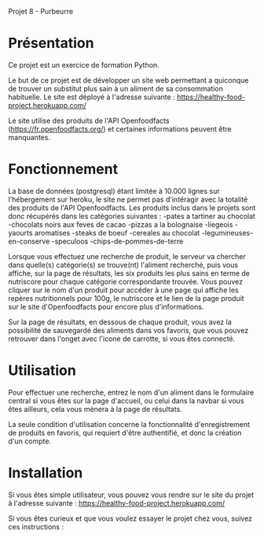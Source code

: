 Projet 8 - Purbeurre

# Présentation

Ce projet est un exercice de formation Python.

Le but de ce projet est de développer un site web permettant a quiconque de trouver un substitut plus sain à un aliment de sa consommation habituelle. Le site est déployé à l'adresse suivante : https://healthy-food-project.herokuapp.com/

Le site utilise des produits de l'API Openfoodfacts (https://fr.openfoodfacts.org/) et certaines informations peuvent être manquantes.

# Fonctionnement
La base de données (postgresql) étant limitée à 10.000 lignes sur l'hébergement sur heroku, le site ne permet pas d'intéragir avec la totalité des produits de l'API Openfoodfacts.
Les produits inclus dans le projets sont donc récupérés dans les catégories suivantes : 
-pates a tartiner au chocolat
-chocolats noirs aux feves de cacao
-pizzas a la bolognaise
-liegeois
-yaourts aromatises
-steaks de boeuf
-cereales au chocolat
-legumineuses-en-conserve
-speculoos
-chips-de-pommes-de-terre

Lorsque vous effectuez une recherche de produit, le serveur va chercher dans quelle(s) catégorie(s) se trouve(nt) l'aliment recherché, puis vous affiche, sur la page de résultats, les six produits les plus sains en terme de nutriscore pour chaque catégorie correspondante trouvée.
Vous pouvez cliquer sur le nom d'un produit pour accéder à une page qui affiche les repères nutritionnels pour 100g, le nutriscore et le lien de la page produit sur le site d'Openfoodfacts pour encore plus d'informations.

Sur la page de résultats, en dessous de chaque produit, vous avez la possibilité de sauvegardé des aliments dans vos favoris, que vous pouvez retrouver dans l'onget avec l'icone de carrotte, si vous êtes connecté.

# Utilisation

Pour effectuer une recherche, entrez le nom d'un aliment dans le formulaire central si vous êtes sur la page d'accueil, ou celui dans la navbar si vous êtes ailleurs, cela vous mènera à la page de résultats.

La seule condition d'utilisation concerne la fonctionnalité d'enregistrement de produits en favoris, qui requiert d'être authentifié, et donc la création d'un compte.

# Installation

Si vous êtes simple utilisateur, vous pouvez vous rendre sur le site du projet à l'adresse suivante : https://healthy-food-project.herokuapp.com/

Si vous êtes curieux et que vous voulez essayer le projet chez vous, suivez ces instructions : 

